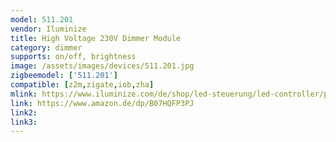 ```yaml
---
model: 511.201
vendor: Iluminize
title: High Voltage 230V Dimmer Module
category: dimmer
supports: on/off, brightness
image: /assets/images/devices/511.201.jpg
zigbeemodel: ['511.201']
compatible: [z2m,zigate,iob,zha]
mlink: https://www.iluminize.com/de/shop/led-steuerung/led-controller/product/500-511-201-zigbee-dimmaktor-400w-230v.html
link: https://www.amazon.de/dp/B07HQFP3PJ
link2: 
link3: 
---
```


